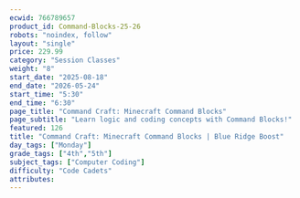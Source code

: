 ```yaml
---
ecwid: 766789657
product_id: Command-Blocks-25-26
robots: "noindex, follow"
layout: "single"
price: 229.99
category: "Session Classes"
weight: "8"
start_date: "2025-08-18"
end_date: "2026-05-24"
start_time: "5:30"
end_time: "6:30"
page_title: "Command Craft: Minecraft Command Blocks"
page_subtitle: "Learn logic and coding concepts with Command Blocks!"
featured: 126
title: "Command Craft: Minecraft Command Blocks | Blue Ridge Boost"
day_tags: ["Monday"]
grade_tags: ["4th","5th"]
subject_tags: ["Computer Coding"]
difficulty: "Code Cadets"
attributes:
---
```

